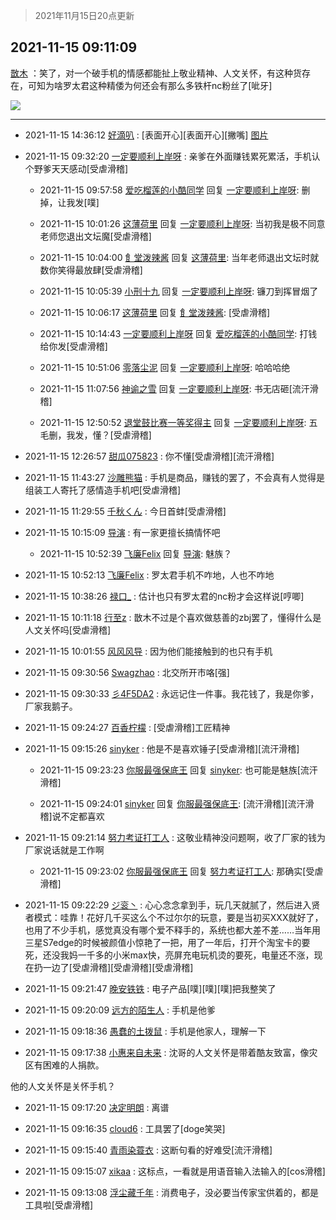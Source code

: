 > 2021年11月15日20点更新
<link rel="stylesheet" href="https://cdn.jsdelivr.net/gh/taotie6/sampleJSON@main/css/photo_show.css">
<meta name="referrer" content="no-referrer" />


 ## 2021-11-15 09:11:09 

 [㪚木](https://www.coolapk.com/feed/31480686?shareKey=NGNiOWU3ZGE3YTFiNjE5MWJiOWE~) ：笑了，对一个破手机的情感都能扯上敬业精神、人文关怀，有这种货存在，可知为啥罗太君这种精倭为何还会有那么多铁杆nc粉丝了[呲牙] 

<div class="album">
<img class="img-item" src="http://image.coolapk.com/feed/2021/1115/09/1081091_38a2fa60_8668_8673@1080x2340.jpeg" />
</div>

 ------- 

- 2021-11-15 14:36:12 [好滴叭](uid=5526219) : [表面开心][表面开心][撇嘴] [图片](http://image.coolapk.com/feed/2021/1115/14/5526219_d7244b3a_8171_008@599x13807.jpeg)

- 2021-11-15 09:32:20 [一定要顺利上岸呀](uid=3097014) : 亲爹在外面赚钱累死累活，手机认个野爹天天感动[受虐滑稽] 

    - 2021-11-15 09:57:58 [爱吃榴莲的小酷同学](uid=491928) 回复 [一定要顺利上岸呀](uid=3097014): 删掉，让我发[噗] 

    - 2021-11-15 10:01:26 [这薄荷里](uid=1535761) 回复 [一定要顺利上岸呀](uid=3097014): 当初我是极不同意老师您退出文坛魔[受虐滑稽] 

    - 2021-11-15 10:04:00 [飠堂泼辣酱](uid=3592766) 回复 [这薄荷里](uid=1535761): 当年老师退出文坛时就数你笑得最放肆[受虐滑稽] 

    - 2021-11-15 10:05:39 [小刑十九](uid=3029225) 回复 [一定要顺利上岸呀](uid=3097014): 镰刀到挥冒烟了 

    - 2021-11-15 10:06:17 [这薄荷里](uid=1535761) 回复 [飠堂泼辣酱](uid=3592766): [受虐滑稽] 

    - 2021-11-15 10:14:43 [一定要顺利上岸呀](uid=3097014) 回复 [爱吃榴莲的小酷同学](uid=491928): 打钱给你发[受虐滑稽] 

    - 2021-11-15 10:51:06 [零落尘泥](uid=3648294) 回复 [一定要顺利上岸呀](uid=3097014): 哈哈哈绝 

    - 2021-11-15 11:07:56 [神谕之雪](uid=447843) 回复 [一定要顺利上岸呀](uid=3097014): 书无店砸[流汗滑稽] 

    - 2021-11-15 12:50:52 [退堂鼓比赛一等奖得主](uid=2689677) 回复 [一定要顺利上岸呀](uid=3097014): 五毛删，我发，懂？[受虐滑稽] 

- 2021-11-15 12:26:57 [甜瓜075823](uid=3807071) : 你不懂[受虐滑稽][流汗滑稽] 

- 2021-11-15 11:43:27 [沙雕熊猫](uid=1850323) : 手机是商品，赚钱的罢了，不会真有人觉得是组装工人寄托了感情造手机吧[受虐滑稽] 

- 2021-11-15 11:29:55 [千秋くん](uid=1534034) : 今日首蚌[受虐滑稽] 

- 2021-11-15 10:15:09 [导演](uid=604465) : 有一家更擅长搞情怀吧 

    - 2021-11-15 10:52:39 [飞廉Felix](uid=900024) 回复 [导演](uid=604465): 魅族？ 

- 2021-11-15 10:52:13 [飞廉Felix](uid=900024) : 罗太君手机不咋地，人也不咋地 

- 2021-11-15 10:38:26 [禄口_](uid=1005884) : 估计也只有罗太君的nc粉才会这样说[哼唧] 

- 2021-11-15 10:11:18 [行至z](uid=582810) : 㪚木不过是个喜欢做慈善的zbj罢了，懂得什么是人文关怀吗[受虐滑稽] 

- 2021-11-15 10:01:55 [风风风导](uid=2418459) : 因为他们能接触到的也只有手机 

- 2021-11-15 09:30:56 [Swagzhao](uid=3229387) : 北交所开市咯[强] 

- 2021-11-15 09:30:33 [彡4F5DA2](uid=983185) : 永远记住一件事。我花钱了，我是你爹，厂家我鹅子。 

- 2021-11-15 09:24:27 [百香柠檬](uid=2068085) : [受虐滑稽]工匠精神 

- 2021-11-15 09:15:26 [sinyker](uid=684334) : 他是不是喜欢锤子[受虐滑稽][流汗滑稽] 

    - 2021-11-15 09:23:23 [你服最强保底王](uid=3268736) 回复 [sinyker](uid=684334): 也可能是魅族[流汗滑稽] 

    - 2021-11-15 09:24:01 [sinyker](uid=684334) 回复 [你服最强保底王](uid=3268736): [流汗滑稽][流汗滑稽]说不定都喜欢 

- 2021-11-15 09:21:14 [努力考证打工人](uid=1012180) : 这敬业精神没问题啊，收了厂家的钱为厂家说话就是工作啊 

    - 2021-11-15 09:23:02 [你服最强保底王](uid=3268736) 回复 [努力考证打工人](uid=1012180): 那确实[受虐滑稽] 

- 2021-11-15 09:22:29 [ジ衮丶](uid=494451) : 心心念念拿到手，玩几天就腻了，然后进入贤者模式：哇靠！花好几千买这么个不过尔尔的玩意，要是当初买XXX就好了，也用了不少手机，感觉真没有哪个爱不释手的，系统也都大差不差……当年用三星S7edge的时候被颜值小惊艳了一把，用了一年后，打开个淘宝卡的要死，还没我妈一千多的小米max快<!--break-->，亮屏充电玩机烫的要死，电量还不涨，现在扔一边了[受虐滑稽][受虐滑稽][受虐滑稽] 

- 2021-11-15 09:21:47 [晚安铁铁](uid=2870621) : 电子产品[噗][噗][噗]把我整笑了 

- 2021-11-15 09:20:09 [远方的陌生人](uid=1887972) : 手机是他爹 

- 2021-11-15 09:18:36 [愚蠢的土拨鼠](uid=523451) : 手机是他家人，理解一下 

- 2021-11-15 09:17:38 [小惠来自未来](uid=847097) : 沈哥的人文关怀是带着酷友致富，像灾区有困难的人捐款。

他的人文关怀是关怀手机？ 

- 2021-11-15 09:17:20 [决定明朗](uid=3764552) : 离谱 

- 2021-11-15 09:16:35 [cloud6](uid=852635) : 工具罢了[doge笑哭] 

- 2021-11-15 09:15:40 [青雨染蓑衣](uid=1535940) : 这断句看的好难受[流汗滑稽] 

- 2021-11-15 09:15:07 [xikaa](uid=2702798) : 这标点，一看就是用语音输入法输入的[cos滑稽] 

- 2021-11-15 09:13:08 [浮尘藏千年](uid=618671) : 消费电子，没必要当传家宝供着的，都是工具啦[受虐滑稽] 


